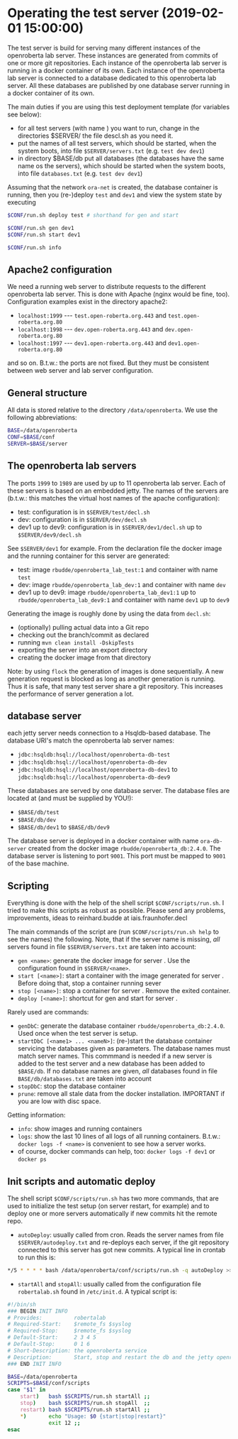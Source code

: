 # Operating the test server (2019-02-01 15:00:00)

The test server is build for serving many different instances of the openroberta lab server. These instances are generated from commits of one or more git repositories.
Each instance of the openroberta lab server is running in a docker container of its own. Each instance of the openroberta lab server is connected to a database
dedicated to this openroberta lab server. All these databases are published by one database server running in a docker container of its own.

The main duties if you are using this test deployment template (for variables see below):

* for all test servers (with name <NAME>) you want to run, change in the directories $SERVER/<NAME> the file descl.sh as you need it.
* put the names of all test servers, which should be started, when the system boots, into file `$SERVER/servers.txt` (e.g. `test dev dev1`)
* in directory $BASE/db put all databases (the databases have the same name os the servers), which should be started when the system boots, into file
  `databases.txt` (e.g. `test dev dev1`)

Assuming that the network `ora-net` is created, the database container is running, then you (re-)deploy `test` and `dev1` and view the system state by executing

```bash
$CONF/run.sh deploy test # shorthand for gen and start

$CONF/run.sh gen dev1
$CONF/run.sh start dev1

$CONF/run.sh info
```

## Apache2 configuration

We need a running web server to distribute requests to the different openroberta lab server. This is done with Apache (nginx would be fine, too).
Configuration examples exist in the directory apache2:

* `localhost:1999` --- `test.open-roberta.org.443` and `test.open-roberta.org.80`
* `localhost:1998` --- `dev.open-roberta.org.443`  and `dev.open-roberta.org.80`
* `localhost:1997` --- `dev1.open-roberta.org.443` and `dev1.open-roberta.org.80`

and so on. B.t.w.: the ports are not fixed. But they must be consistent between web server and lab server configuration.

## General structure

All data is stored relative to the directory `/data/openroberta`. We use the following abbreviations:

```bash
BASE=/data/openroberta
CONF=$BASE/conf
SERVER=$BASE/server
```

## The openroberta lab servers

The ports `1999` to `1989` are used by up to 11 openroberta lab server. Each of these servers is based on an embedded jetty.
The names of the servers are (b.t.w.: this matches the virtual host names of the apache configuration):

* test: configuration is in `$SERVER/test/decl.sh`
* dev: configuration is in `$SERVER/dev/decl.sh`
* dev1 up to dev9: configuration is in `$SERVER/dev1/decl.sh` up to `$SERVER/dev9/decl.sh`

See `$SERVER/dev1` for example. From the declaration file the docker image and the running container for this server are generated:

* test: image `rbudde/openroberta_lab_test:1` and container with name `test`
* dev: image `rbudde/openroberta_lab_dev:1` and container with name `dev`
* dev1 up to dev9: image `rbudde/openroberta_lab_dev1:1` up to `rbudde/openroberta_lab_dev9:1` and container with name `dev1` up to `dev9`

Generating the image is roughly done by using the data from `decl.sh`:

* (optionally) pulling actual data into a Git repo
* checking out the branch/commit as declared
* running `mvn clean install -DskipTests`
* exporting the server into an export directory
* creating the docker image from that directory

Note: by using `flock` the generation of images is done sequentially. A new generation request is blocked as long as another generation is running.
Thus it is safe, that many test server share a git repository. This increases the performance of server generation a lot.

## database server

each jetty server needs connection to a Hsqldb-based database. The database URI's match the openroberta lab server names:

* `jdbc:hsqldb:hsql://localhost/openroberta-db-test`
* `jdbc:hsqldb:hsql://localhost/openroberta-db-dev`
* `jdbc:hsqldb:hsql://localhost/openroberta-db-dev1` to `jdbc:hsqldb:hsql://localhost/openroberta-db-dev9`

These databases are served by one database server. The database files are located at (and must be supplied by YOU!):

* `$BASE/db/test`
* `$BASE/db/dev`
* `$BASE/db/dev1` to `$BASE/db/dev9`

The database server is deployed in a docker container with name `ora-db-server` created from the docker image `rbudde/openroberta_db:2.4.0`.
The database server is listening to port `9001`. This port must be mapped to `9001` of the base machine.

## Scripting

Everything is done with the help of the shell script `$CONF/scripts/run.sh`. I tried to make this scripts as robust as possible. Please send any
problems, improvements, ideas to reinhard.budde at iais.fraunhofer.decl

The main commands of the script are (run `$CONF/scripts/run.sh help` to see the names) the following. Note, that if the server name is missing,
_all_ servers found in file `$SERVER/servers.txt` are taken into account:

* `gen <name>`: generate the docker image for server <name>. Use the configuration found in `$SERVER/<name>`.
* `start [<name>]`: start a container with the image generated for server <name>. Before doing that, stop a container running sever <name>
* `stop [<name>]`: stop a container for server <name>. Remove the exited container.
* `deploy [<name>]`: shortcut for gen and start for server <name>.

Rarely used are commands:

* `genDbC`: generate the database container `rbudde/openroberta_db:2.4.0`. Used once when the test server is setup.
* `startDbC [<name1> ... <nameN>]`: (re-)start the database container servicing the databases given as parameters. The database names must match server names.
  This commmand is needed if a new server is added to the test server and a new database has been added to `$BASE/db`. If no database names are given,
  _all_ databases found in file `BASE/db/databases.txt` are taken into account
* `stopDbC`: stop the database container
* `prune`: remove all stale data from the docker installation. IMPORTANT if you are low with disc space.

Getting information:

* `info`: show images and running containers
* `logs`: show the last 10 lines of all logs of all running containers. B.t.w.: `docker logs -f <name>` is convenient to see how a server works.
* of course, docker commands can help, too: `docker logs -f dev1` or `docker ps`

## Init scripts and automatic deploy

The shell script `$CONF/scripts/run.sh` has two more commands, that are used to initialize the test setup (on server restart, for example) and to
deploy one or more servers automatically if new commits hit the remote repo.
 
* `autoDeploy`: usually called from cron. Reads the server names from file `$SERVER/autodeploy.txt` and re-deploys each server, if the git
  repository connected to this server has got new commits. A typical line in crontab to run this is:
  
```bash
*/5 * * * * bash /data/openroberta/conf/scripts/run.sh -q autoDeploy >>/data/openroberta/logs/cronlog.txt
```

* `startAll` and `stopAll`: usually called from the configuration file `robertalab.sh` found in `/etc/init.d`. A typical script is:

```bash
#!/bin/sh
### BEGIN INIT INFO
# Provides:          robertalab
# Required-Start:    $remote_fs $syslog
# Required-Stop:     $remote_fs $syslog
# Default-Start:     2 3 4 5
# Default-Stop:      0 1 6
# Short-Description: the openroberta service
# Description:       Start, stop and restart the db and the jetty openroberta server
### END INIT INFO

BASE=/data/openroberta
SCRIPTS=$BASE/conf/scripts
case "$1" in
    start)   bash $SCRIPTS/run.sh startAll ;;
    stop)    bash $SCRIPTS/run.sh stopAll  ;;
    restart) bash $SCRIPTS/run.sh startAll ;;
    *)       echo "Usage: $0 {start|stop|restart}"
             exit 12 ;;
esac
```
